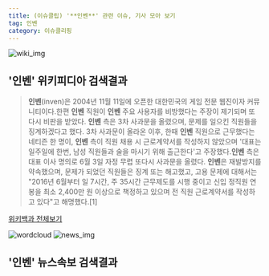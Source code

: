 ```yaml
---
title: (이슈클립) '**인벤**' 관련 이슈, 기사 모아 보기
tag: 인벤
category: 이슈클리핑
---
```

![wiki_img](https://user-images.githubusercontent.com/42597476/44503234-41136a80-a6d0-11e8-9071-6fc6418eafe4.png)
## **'**인벤**'** 위키피디아 검색결과
>**인벤**(inven)은 2004년 11월 11일에 오픈한 대한민국의 게임 전문 웹진이자 커뮤니티이다.한편 **인벤** 직원이 **인벤** 주요 사용자를 비방했다는 주장이 제기되며 또다시 비판을 받았다. **인벤** 측은 3차 사과문을 올렸으며, 문제를 일으킨 직원들을 징계하겠다고 했다. 3차 사과문이 올라온 이후, 한때 **인벤** 직원으로 근무했다는 네티즌 한 명이, **인벤** 측이 직원 채용 시 근로계약서를 작성하지 않았으며 '대표는 일주일에 한번, 남성 직원들과 술을 마시기 위해 출근한다'고 주장했다.**인벤** 측은 대표 이사 명의로 6월 3일 자정 무렵 또다시 사과문을 올렸다. **인벤**은 재발방지를 약속했으며, 문제가 되었던 직원들은 징계 또는 해고했고, 고용 문제에 대해서는 "2016년 6월부터 일 7시간, 주 35시간 근무제도를 시행 중이고 신입 정직원 연봉을 최소 2,400만 원 이상으로 책정하고 있으며 전 직원 근로계약서를 작성하고 있다"고 해명했다.[1]

<a href="https://ko.wikipedia.org/wiki/인벤" target="_blank">위키백과 전체보기</a>

![wordcloud](https://s3.ap-northeast-2.amazonaws.com/lyrics101-wordcloud/2018-09-26-1537939658.png)
![news_img](https://user-images.githubusercontent.com/42597476/44507050-1206f400-a6e4-11e8-8d98-7ffbfebb353f.png)
## **'**인벤**'** 뉴스속보 검색결과

